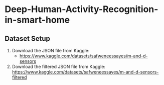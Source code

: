 # Deep-Human-Activity-Recognition-in-smart-home
## Dataset Setup

1. Download the JSON file from Kaggle:  
   - https://www.kaggle.com/datasets/safweneessayes/m-and-d-sensors  
2. Download the  filtered JSON file from Kaggle:  
https://www.kaggle.com/datasets/safweneessayes/m-and-d-sensors-filtered